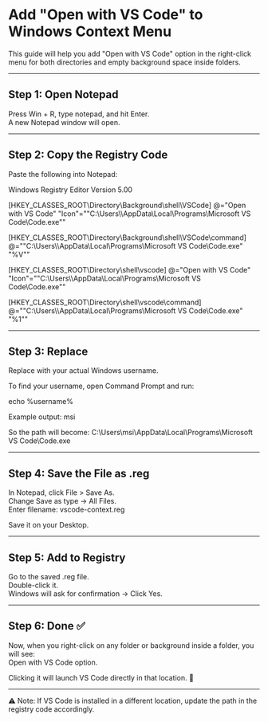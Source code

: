 # Add "Open with VS Code" to Windows Context Menu

This guide will help you add "Open with VS Code" option in the right-click menu for both directories and empty background space inside folders.

------------------------------------------------------------

## Step 1: Open Notepad
Press Win + R, type notepad, and hit Enter.  
A new Notepad window will open.

------------------------------------------------------------

## Step 2: Copy the Registry Code
Paste the following into Notepad:

Windows Registry Editor Version 5.00

[HKEY_CLASSES_ROOT\Directory\Background\shell\VSCode]
@="Open with VS Code"
"Icon"="\"C:\\Users\\<YourUserName>\\AppData\\Local\\Programs\\Microsoft VS Code\\Code.exe\""

[HKEY_CLASSES_ROOT\Directory\Background\shell\VSCode\command]
@="\"C:\\Users\\<YourUserName>\\AppData\\Local\\Programs\\Microsoft VS Code\\Code.exe\" \"%V\""

[HKEY_CLASSES_ROOT\Directory\shell\vscode]
@="Open with VS Code"
"Icon"="\"C:\\Users\\<YourUserName>\\AppData\\Local\\Programs\\Microsoft VS Code\\Code.exe\""

[HKEY_CLASSES_ROOT\Directory\shell\vscode\command]
@="\"C:\\Users\\<YourUserName>\\AppData\\Local\\Programs\\Microsoft VS Code\\Code.exe\" \"%1\""

------------------------------------------------------------

## Step 3: Replace <YourUserName>
Replace <YourUserName> with your actual Windows username.

To find your username, open Command Prompt and run:

echo %username%

Example output:
msi

So the path will become:
C:\Users\msi\AppData\Local\Programs\Microsoft VS Code\Code.exe

------------------------------------------------------------

## Step 4: Save the File as .reg
In Notepad, click File > Save As.  
Change Save as type → All Files.  
Enter filename:
vscode-context.reg

Save it on your Desktop.

------------------------------------------------------------

## Step 5: Add to Registry
Go to the saved .reg file.  
Double-click it.  
Windows will ask for confirmation → Click Yes.

------------------------------------------------------------

## Step 6: Done ✅
Now, when you right-click on any folder or background inside a folder, you will see:  
Open with VS Code option.  

Clicking it will launch VS Code directly in that location. 🎉

------------------------------------------------------------

⚠️ Note: If VS Code is installed in a different location, update the path in the registry code accordingly.
